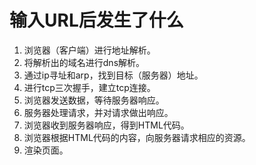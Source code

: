 # 输入URL后发生了什么

1. 浏览器（客户端）进行地址解析。
2. 将解析出的域名进行dns解析。
3. 通过ip寻址和arp，找到目标（服务器）地址。
4. 进行tcp三次握手，建立tcp连接。
5. 浏览器发送数据，等待服务器响应。
6. 服务器处理请求，并对请求做出响应。
7. 浏览器收到服务器响应，得到HTML代码。
8. 浏览器根据HTML代码的内容，向服务器请求相应的资源。
9. 渲染页面。